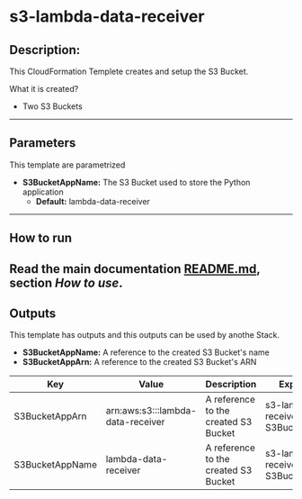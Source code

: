 # s3-lambda-data-receiver

## Description:

This CloudFormation Templete creates and setup the S3 Bucket. 

What it is created?

- Two S3 Buckets

---
## Parameters

This template are parametrized

- **S3BucketAppName:** The S3 Bucket used to store the Python application
    - **Default:** lambda-data-receiver
---

## How to run
Read the main documentation [README.md](../README.md), section *How to use*.
---

## Outputs

This template has outputs and this outputs can be used by anothe Stack.
- **S3BucketAppName:** A reference to the created S3 Bucket's name
- **S3BucketAppArn:** A reference to the created S3 Bucket's ARN

| Key                | Value                                           | Description                          | Export name                                |
|--------------------|-------------------------------------------------|--------------------------------------|--------------------------------------------|
| S3BucketAppArn     | arn:aws:s3:::lambda-data-receiver               | A reference to the created S3 Bucket | s3-lambda-data-receiver-S3BucketAppArn     |
| S3BucketAppName    | lambda-data-receiver                            | A reference to the created S3 Bucket | s3-lambda-data-receiver-S3BucketAppName    |
